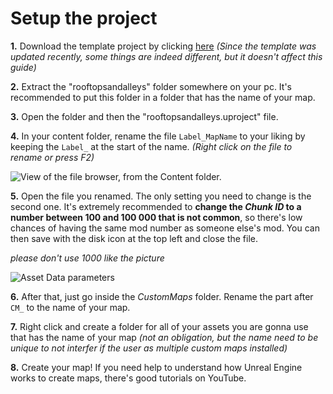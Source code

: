 # Setup the project

**1.** Download the template project by clicking [here](https://github.com/LoulouNoLegend/CustomMapLoader-RooftopsAndAlleys/releases/download/PB5/UE521-CustomMap-Template-V2.zip) _(Since the template was updated recently, some things are indeed different, but it doesn't affect this guide)_

**2.** Extract the "rooftopsandalleys" folder somewhere on your pc. It's recommended to put this folder in a folder that has the name of your map.

**3.** Open the folder and then the "rooftopsandalleys.uproject" file.

**4.** In your content folder, rename the file `Label_MapName` to your liking by keeping the `Label_` at the start of the name. _(Right click on the file to rename or press F2)_

![View of the file browser, from the Content folder.](https://github.com/LoulouNoLegend/CustomMapLoader-RooftopsAndAlleys/assets/40952934/2f96f4af-95df-4039-b3d2-35fccd7dae3d)

**5.** Open the file you renamed. The only setting you need to change is the second one. It's extremely recommended to **change the **_**Chunk ID**_** to a number between 100 and 100 000 that is not common**, so there's low chances of having the same mod number as someone else's mod. You can then save with the disk icon at the top left and close the file.

_please don't use 1000 like the picture_

![Asset Data parameters](https://github.com/LoulouNoLegend/CustomMapLoader-RooftopsAndAlleys/assets/40952934/f42e4923-a3ca-4c14-9ae8-cf5c6f817a52)

**6.** After that, just go inside the _CustomMaps_ folder. Rename the part after `CM_` to the name of your map.

**7.** Right click and create a folder for all of your assets you are gonna use that has the name of your map _(not an obligation, but the name need to be unique to not interfer if the user as multiple custom maps installed)_

**8.** Create your map! If you need help to understand how Unreal Engine works to create maps, there's good tutorials on YouTube.

